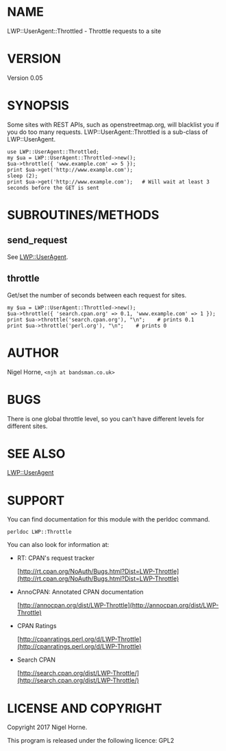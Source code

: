 # NAME

LWP::UserAgent::Throttled - Throttle requests to a site

# VERSION

Version 0.05

# SYNOPSIS

Some sites with REST APIs, such as openstreetmap.org, will blacklist you if you do too many requests.
LWP::UserAgent::Throttled is a sub-class of LWP::UserAgent.

    use LWP::UserAgent::Throttled;
    my $ua = LWP::UserAgent::Throttled->new();
    $ua->throttle({ 'www.example.com' => 5 });
    print $ua->get('http://www.example.com');
    sleep (2);
    print $ua->get('http://www.example.com');   # Will wait at least 3 seconds before the GET is sent

# SUBROUTINES/METHODS

## send\_request

See [LWP::UserAgent](https://metacpan.org/pod/LWP::UserAgent).

## throttle

Get/set the number of seconds between each request for sites.

    my $ua = LWP::UserAgent::Throttled->new();
    $ua->throttle({ 'search.cpan.org' => 0.1, 'www.example.com' => 1 });
    print $ua->throttle('search.cpan.org'), "\n";    # prints 0.1
    print $ua->throttle('perl.org'), "\n";    # prints 0

# AUTHOR

Nigel Horne, `<njh at bandsman.co.uk>`

# BUGS

There is one global throttle level, so you can't have different levels for different sites.

# SEE ALSO

[LWP::UserAgent](https://metacpan.org/pod/LWP::UserAgent)

# SUPPORT

You can find documentation for this module with the perldoc command.

    perldoc LWP::Throttle

You can also look for information at:

- RT: CPAN's request tracker

    [http://rt.cpan.org/NoAuth/Bugs.html?Dist=LWP-Throttle](http://rt.cpan.org/NoAuth/Bugs.html?Dist=LWP-Throttle)

- AnnoCPAN: Annotated CPAN documentation

    [http://annocpan.org/dist/LWP-Throttle](http://annocpan.org/dist/LWP-Throttle)

- CPAN Ratings

    [http://cpanratings.perl.org/d/LWP-Throttle](http://cpanratings.perl.org/d/LWP-Throttle)

- Search CPAN

    [http://search.cpan.org/dist/LWP-Throttle/](http://search.cpan.org/dist/LWP-Throttle/)

# LICENSE AND COPYRIGHT

Copyright 2017 Nigel Horne.

This program is released under the following licence: GPL2
